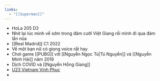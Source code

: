 ```yaml
---
links:
  - "[[Superman]]"
---
```

- HoLa 205 D3
- Nhờ lại lúc mình về sớm trong đám cưới Việt Giang rồi mình đi qua đám lần nũa
- [[Real Madrid]] C1 2022
- Về một bạn nữ có giọng voice rất hay
- Chơi game [[PUBG]] với [[Nguyễn Ngọc Tú|Tú Nguyễn]] và [[Nguyễn Minh Hải]] năm 2019
- Dịch COVID và [[Nguyễn Hồng Giang]]
- [U23 Vietnam Vinh Phuc](https://www.tiktok.com/@phanduy199x/video/7330645442604125447)
- 